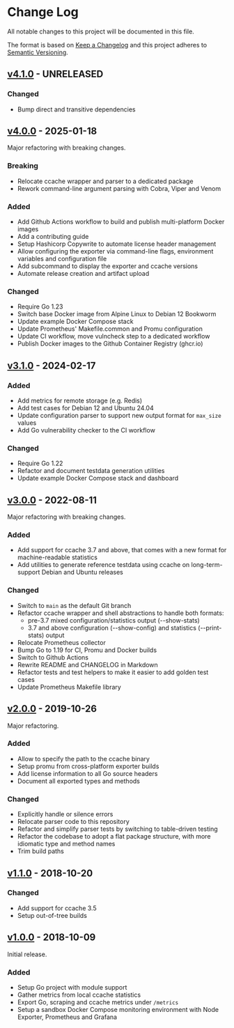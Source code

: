 # Change Log

All notable changes to this project will be documented in this file.

The format is based on [Keep a Changelog](https://keepachangelog.com/en/1.0.0/)
and this project adheres to [Semantic Versioning](https://semver.org/).

## [v4.1.0](https://github.com/virtualtam/ccache_exporter/releases/tag/v4.0.0) - UNRELEASED

### Changed

- Bump direct and transitive dependencies


## [v4.0.0](https://github.com/virtualtam/ccache_exporter/releases/tag/v4.0.0) - 2025-01-18

Major refactoring with breaking changes.

### Breaking

- Relocate ccache wrapper and parser to a dedicated package
- Rework command-line argument parsing with Cobra, Viper and Venom

### Added

- Add Github Actions workflow to build and publish multi-platform Docker images
- Add a contributing guide
- Setup Hashicorp Copywrite to automate license header management
- Allow configuring the exporter via command-line flags, environment variables and configuration file
- Add subcommand to display the exporter and ccache versions
- Automate release creation and artifact upload

### Changed

- Require Go 1.23
- Switch base Docker image from Alpine Linux to Debian 12 Bookworm
- Update example Docker Compose stack
- Update Prometheus' Makefile.common and Promu configuration
- Update CI workflow, move vulncheck step to a dedicated workflow
- Publish Docker images to the Github Container Registry (ghcr.io)


## [v3.1.0](https://github.com/virtualtam/ccache_exporter/releases/tag/v3.1.0) - 2024-02-17

### Added

- Add metrics for remote storage (e.g. Redis)
- Add test cases for Debian 12 and Ubuntu 24.04
- Update configuration parser to support new output format for `max_size` values
- Add Go vulnerability checker to the CI workflow

### Changed

- Require Go 1.22
- Refactor and document testdata generation utilities
- Update example Docker Compose stack and dashboard


## [v3.0.0](https://github.com/virtualtam/ccache_exporter/releases/tag/v3.0.0) - 2022-08-11

Major refactoring with breaking changes.

### Added

- Add support for ccache 3.7 and above, that comes with a new format for
  machine-readable statistics
- Add utilities to generate reference testdata using ccache on long-term-support
  Debian and Ubuntu releases

### Changed

- Switch to `main` as the default Git branch
- Refactor ccache wrapper and shell abstractions to handle both formats:
    - pre-3.7 mixed configuration/statistics output (--show-stats)
    - 3.7 and above configuration (--show-config) and statistics (--print-stats)
      output
- Relocate Prometheus collector
- Bump Go to 1.19 for CI, Promu and Docker builds
- Switch to Github Actions
- Rewrite README and CHANGELOG in Markdown
- Refactor tests and test helpers to make it easier to add golden test cases
- Update Prometheus Makefile library


## [v2.0.0](https://github.com/virtualtam/ccache_exporter/releases/tag/v2.0.0) - 2019-10-26

Major refactoring.

### Added

- Allow to specify the path to the ccache binary
- Setup promu from cross-platform exporter builds
- Add license information to all Go source headers
- Document all exported types and methods

### Changed

- Explicitly handle or silence errors
- Relocate parser code to this repository
- Refactor and simplify parser tests by switching to table-driven testing
- Refactor the codebase to adopt a flat package structure, with more idiomatic
  type and method names
- Trim build paths

## [v1.1.0](https://github.com/virtualtam/ccache_exporter/releases/tag/v1.1.0) - 2018-10-20

### Changed

- Add support for ccache 3.5
- Setup out-of-tree builds

## [v1.0.0](https://github.com/virtualtam/ccache_exporter/releases/tag/v1.0.0) - 2018-10-09

Initial release.

### Added

- Setup Go project with module support
- Gather metrics  from local ccache statistics
- Export Go, scraping and ccache metrics under ``/metrics``
- Setup a sandbox Docker Compose monitoring environment with Node Exporter, Prometheus and Grafana

